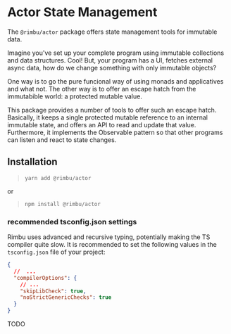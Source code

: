 # Actor State Management

The `@rimbu/actor` package offers state management tools for immutable data.

Imagine you've set up your complete program using immutable collections and data structures. Cool! But, your program has a UI, fetches external async data, how do we change something with only immutable objects?

One way is to go the pure funcional way of using monads and applicatives and what not. The other way is to offer an escape hatch from the immutabible world: a protected mutable value.

This package provides a number of tools to offer such an escape hatch. Basically, it keeps a single protected mutable reference to an internal immutable state, and offers an API to read and update that value. Furthermore, it implements the Observable pattern so that other programs can listen and react to state changes.

## Installation

> `yarn add @rimbu/actor`

or

> `npm install @rimbu/actor`

### recommended tsconfig.json settings

Rimbu uses advanced and recursive typing, potentially making the TS compiler quite slow. It is recommended to set the following values in the `tsconfig.json` file of your project:

```json
{
  //  ...
  "compilerOptions": {
    // ...
    "skipLibCheck": true,
    "noStrictGenericChecks": true
  }
}
```

TODO
